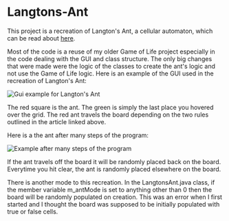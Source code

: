 # Langtons-Ant
This project is a recreation of Langton's Ant, a cellular automaton, which can be read about [here](//en.wikipedia.org/wiki/Langton%27s_ant).

Most of the code is a reuse of my older Game of Life project especially in the code dealing with the GUI and class structure.  The only big changes that were made were the logic of the classes to create the ant's logic and not use the Game of Life logic. Here is an example of the GUI used in the recreation of Langton's Ant:

![Gui example for Langton's Ant](http://i.imgur.com/968troj.png)

The red square is the ant.  The green is simply the last place you hovered over the grid.  The red ant travels the board depending on the two rules outlined in the article linked above.

Here is a the ant after many steps of the program:

![Example after many steps of the program]()

If the ant travels off the board it will be randomly placed back on the board.  Everytime you hit clear, the ant is randomly placed elsewhere on the board.

There is another mode to this recreation. In the LangtonsAnt.java class, if the member variable m_antMode is set to anything other than 0 then the board will be randomly populated on creation.  This was an error when I first started and I thought the board was supposed to be initially populated with true or false cells.
